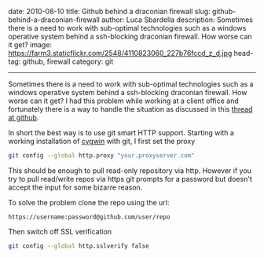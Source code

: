 date: 2010-08-10
title: Github behind a draconian firewall
slug: github-behind-a-draconian-firewall
author: Luca Sbardella
description: Sometimes there is a need to work with sub-optimal technologies such as a windows operative system behind a ssh-blocking draconian firewall. How worse can it get?
image: https://farm3.staticflickr.com/2548/4110823060_227b76fccd_z_d.jpg
head-tag: github, firewall
category: git

---

Sometimes there is a need to work with sub-optimal technologies such as a windows operative system behind a ssh-blocking draconian firewall. How worse can it get?
I had this problem while working at a client office and fortunately there is a way to handle the situation as discussed in this [thread at github](http://github.com/blog/642-smart-http-support).

In short the best way is to use git smart HTTP support.
Starting with a working installation of [cygwin](http://www.cygwin.com/) with git, I first set the proxy

```bash
git config --global http.proxy "your.proxyserver.com"
```

This should be enough to pull read-only repository via http. However if you try to pull read/write repos via https git prompts for a password but doesn't accept the input for some bizarre reason.

To solve the problem clone the repo using the url:

```
https://username:password@github.com/user/repo
```

Then switch off SSL verification

```bash
git config --global http.sslverify false
```
